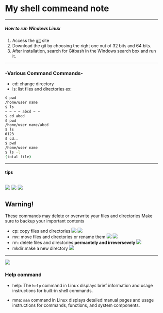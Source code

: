 # My shell commeand note
---
##### ***How to run Windows Linux***
1. Access the [git](https://git-scm.com/download/win) site
2. Download the git by choosing the right one out of 32 bits and 64 bits.
3. After installation, search for Gitbash in the Windows search box and run it.
---
### -Various Command Commands-
- cd: change directory
- ls: list files and directories 
ex:
```sh
$ pwd
/home/user name
$ ls
~ ~ ~ ~ abcd ~ ~
$ cd abcd
$ pwd
/home/user name/abcd
$ ls
0123
$ cd..
$ pwd
/home/user name
$ ls -l
(total file)
```
---
#### tips
![](https://cyber.gachon.ac.kr/ubion_document/f4/d0/f4d0d90d47869136690b2ef358d6e648b94d400c/f4d0d90d47869136690b2ef358d6e648b94d400c.files/18.png)
![](https://cyber.gachon.ac.kr/ubion_document/f4/d0/f4d0d90d47869136690b2ef358d6e648b94d400c/f4d0d90d47869136690b2ef358d6e648b94d400c.files/19.png)
![](https://cyber.gachon.ac.kr/ubion_document/f4/d0/f4d0d90d47869136690b2ef358d6e648b94d400c/f4d0d90d47869136690b2ef358d6e648b94d400c.files/20.png)
---
## Warning!
These commands may delete or overwrite your files and directories
Make sure to backup your important contents
- cp: copy files and directories
![](https://i.ibb.co/Y3j10HV/032132.png)
![](https://i.ibb.co/fD2QLqy/00.png)
- mv: move files and directories or rename them
![](https://i.ibb.co/9yjSBWL/00000000002.png)
![](https://i.ibb.co/sJn0b0y/000000000003.png)
- rm: delete files and directories **permantely and irreversevely**
![](https://i.ibb.co/s26NYYS/012556564456546.png)
- mkdir:make a new directory
![](https://i.ibb.co/J2DG2b5/00000000000000000000000.png)
---
![](https://cyber.gachon.ac.kr/ubion_document/f4/d0/f4d0d90d47869136690b2ef358d6e648b94d400c/f4d0d90d47869136690b2ef358d6e648b94d400c.files/28.png)
### Help command
- help: The `help` command in Linux displays brief information and usage instructions for built-in shell commands.

- mna: `man` command in Linux displays detailed manual pages and usage instructions for commands, functions, and system components.
